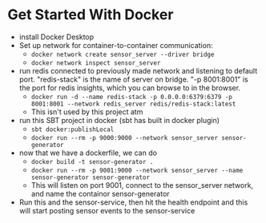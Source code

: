 # Get Started With Docker

- install Docker Desktop 
- Set up network for container-to-container communication:
  - ```docker network create sensor_server --driver bridge```
  - ```docker network inspect sensor_server```
- run redis connected to previously made network and listening to default port. "redis-stack" is the name of server on bridge. "-p 8001:8001" is the port for redis insights, which you can browse to in the browser.
  - ```docker run -d --name redis-stack -p 0.0.0.0:6379:6379 -p 8001:8001 --network redis_server redis/redis-stack:latest```
  - This isn't used by this project atm
- run this SBT project in docker (sbt has built in docker plugin)
  - ```sbt docker:publishLocal```
  - ```docker run --rm -p 9000:9000 --network sensor_server sensor-generator```
- now that we have a dockerfile, we can do
  - ```docker build -t sensor-generator .```
  - ```docker run --rm -p 9001:9000 --network sensor_server --name sensor-generator sensor-generator```
  - This will listen on port 9001, connect to the sensor_server network, and name the containor sensor-generator
- Run this and the sensor-service, then hit the health endpoint and this will start posting sensor events to the sensor-service
